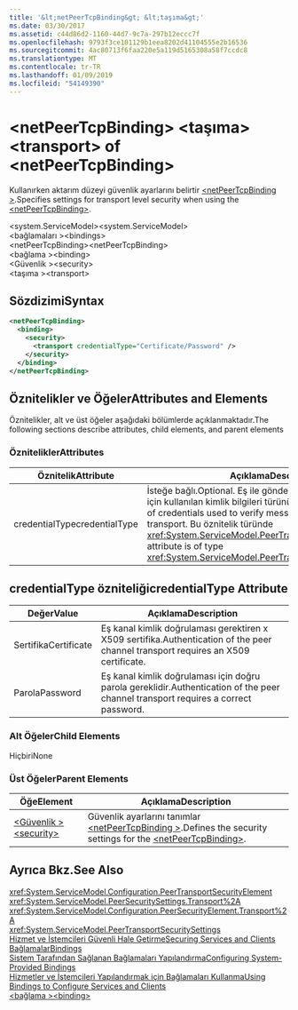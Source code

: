 ```yaml
---
title: '&lt;netPeerTcpBinding&gt; &lt;taşıma&gt;'
ms.date: 03/30/2017
ms.assetid: c44d86d2-1160-44d7-9c7a-297b12eccc7f
ms.openlocfilehash: 9793f3ce101129b1eea8202d41104555e2b16536
ms.sourcegitcommit: 4ac80713f6faa220e5a119d5165308a58f7ccdc8
ms.translationtype: MT
ms.contentlocale: tr-TR
ms.lasthandoff: 01/09/2019
ms.locfileid: "54149390"
---
```

# <a name="lttransportgt-of-ltnetpeertcpbindinggt"></a><span data-ttu-id="0a686-102">&lt;netPeerTcpBinding&gt; &lt;taşıma&gt;</span><span class="sxs-lookup"><span data-stu-id="0a686-102">&lt;transport&gt; of &lt;netPeerTcpBinding&gt;</span></span>
<span data-ttu-id="0a686-103">Kullanırken aktarım düzeyi güvenlik ayarlarını belirtir [ \<netPeerTcpBinding >](../../../../../docs/framework/configure-apps/file-schema/wcf/netpeertcpbinding.md).</span><span class="sxs-lookup"><span data-stu-id="0a686-103">Specifies settings for transport level security when using the [\<netPeerTcpBinding>](../../../../../docs/framework/configure-apps/file-schema/wcf/netpeertcpbinding.md).</span></span>  
  
 <span data-ttu-id="0a686-104">\<system.ServiceModel></span><span class="sxs-lookup"><span data-stu-id="0a686-104">\<system.ServiceModel></span></span>  
<span data-ttu-id="0a686-105">\<bağlamaları ></span><span class="sxs-lookup"><span data-stu-id="0a686-105">\<bindings></span></span>  
<span data-ttu-id="0a686-106">\<netPeerTcpBinding></span><span class="sxs-lookup"><span data-stu-id="0a686-106">\<netPeerTcpBinding></span></span>  
<span data-ttu-id="0a686-107">\<bağlama ></span><span class="sxs-lookup"><span data-stu-id="0a686-107">\<binding></span></span>  
<span data-ttu-id="0a686-108">\<Güvenlik ></span><span class="sxs-lookup"><span data-stu-id="0a686-108">\<security></span></span>  
<span data-ttu-id="0a686-109">\<taşıma ></span><span class="sxs-lookup"><span data-stu-id="0a686-109">\<transport></span></span>  
  
## <a name="syntax"></a><span data-ttu-id="0a686-110">Sözdizimi</span><span class="sxs-lookup"><span data-stu-id="0a686-110">Syntax</span></span>  
  
```xml  
<netPeerTcpBinding>
  <binding>
    <security>
      <transport credentialType="Certificate/Password" />
    </security>
  </binding>
</netPeerTcpBinding>
```  
  
## <a name="attributes-and-elements"></a><span data-ttu-id="0a686-111">Öznitelikler ve Öğeler</span><span class="sxs-lookup"><span data-stu-id="0a686-111">Attributes and Elements</span></span>  
 <span data-ttu-id="0a686-112">Öznitelikler, alt ve üst öğeler aşağıdaki bölümlerde açıklanmaktadır.</span><span class="sxs-lookup"><span data-stu-id="0a686-112">The following sections describe attributes, child elements, and parent elements</span></span>  
  
### <a name="attributes"></a><span data-ttu-id="0a686-113">Öznitelikler</span><span class="sxs-lookup"><span data-stu-id="0a686-113">Attributes</span></span>  
  
|<span data-ttu-id="0a686-114">Öznitelik</span><span class="sxs-lookup"><span data-stu-id="0a686-114">Attribute</span></span>|<span data-ttu-id="0a686-115">Açıklama</span><span class="sxs-lookup"><span data-stu-id="0a686-115">Description</span></span>|  
|---------------|-----------------|  
|<span data-ttu-id="0a686-116">credentialType</span><span class="sxs-lookup"><span data-stu-id="0a686-116">credentialType</span></span>|<span data-ttu-id="0a686-117">İsteğe bağlı.</span><span class="sxs-lookup"><span data-stu-id="0a686-117">Optional.</span></span> <span data-ttu-id="0a686-118">Eş ile gönderilen iletileri doğrulamak için kullanılan kimlik bilgileri türünü belirtir.</span><span class="sxs-lookup"><span data-stu-id="0a686-118">Specifies the type of credentials used to verify messages sent with the peer transport.</span></span> <span data-ttu-id="0a686-119">Bu öznitelik türünde <xref:System.ServiceModel.PeerTransportCredentialType>.</span><span class="sxs-lookup"><span data-stu-id="0a686-119">This attribute is of type <xref:System.ServiceModel.PeerTransportCredentialType>.</span></span>|  
  
## <a name="credentialtype-attribute"></a><span data-ttu-id="0a686-120">credentialType özniteliği</span><span class="sxs-lookup"><span data-stu-id="0a686-120">credentialType Attribute</span></span>  
  
|<span data-ttu-id="0a686-121">Değer</span><span class="sxs-lookup"><span data-stu-id="0a686-121">Value</span></span>|<span data-ttu-id="0a686-122">Açıklama</span><span class="sxs-lookup"><span data-stu-id="0a686-122">Description</span></span>|  
|-----------|-----------------|  
|<span data-ttu-id="0a686-123">Sertifika</span><span class="sxs-lookup"><span data-stu-id="0a686-123">Certificate</span></span>|<span data-ttu-id="0a686-124">Eş kanal kimlik doğrulaması gerektiren x X509 sertifika.</span><span class="sxs-lookup"><span data-stu-id="0a686-124">Authentication of the peer channel transport requires an X509 certificate.</span></span>|  
|<span data-ttu-id="0a686-125">Parola</span><span class="sxs-lookup"><span data-stu-id="0a686-125">Password</span></span>|<span data-ttu-id="0a686-126">Eş kanal kimlik doğrulaması için doğru parola gereklidir.</span><span class="sxs-lookup"><span data-stu-id="0a686-126">Authentication of the peer channel transport requires a correct password.</span></span>|  
  
### <a name="child-elements"></a><span data-ttu-id="0a686-127">Alt Öğeler</span><span class="sxs-lookup"><span data-stu-id="0a686-127">Child Elements</span></span>  
 <span data-ttu-id="0a686-128">Hiçbiri</span><span class="sxs-lookup"><span data-stu-id="0a686-128">None</span></span>  
  
### <a name="parent-elements"></a><span data-ttu-id="0a686-129">Üst Öğeler</span><span class="sxs-lookup"><span data-stu-id="0a686-129">Parent Elements</span></span>  
  
|<span data-ttu-id="0a686-130">Öğe</span><span class="sxs-lookup"><span data-stu-id="0a686-130">Element</span></span>|<span data-ttu-id="0a686-131">Açıklama</span><span class="sxs-lookup"><span data-stu-id="0a686-131">Description</span></span>|  
|-------------|-----------------|  
|[<span data-ttu-id="0a686-132">\<Güvenlik ></span><span class="sxs-lookup"><span data-stu-id="0a686-132">\<security></span></span>](../../../../../docs/framework/configure-apps/file-schema/wcf/security-of-netpeerbinding.md)|<span data-ttu-id="0a686-133">Güvenlik ayarlarını tanımlar [ \<netPeerTcpBinding >](../../../../../docs/framework/configure-apps/file-schema/wcf/netpeertcpbinding.md).</span><span class="sxs-lookup"><span data-stu-id="0a686-133">Defines the security settings for the [\<netPeerTcpBinding>](../../../../../docs/framework/configure-apps/file-schema/wcf/netpeertcpbinding.md).</span></span>|  
  
## <a name="see-also"></a><span data-ttu-id="0a686-134">Ayrıca Bkz.</span><span class="sxs-lookup"><span data-stu-id="0a686-134">See Also</span></span>  
 <xref:System.ServiceModel.Configuration.PeerTransportSecurityElement>  
 <xref:System.ServiceModel.PeerSecuritySettings.Transport%2A>  
 <xref:System.ServiceModel.Configuration.PeerSecurityElement.Transport%2A>  
 <xref:System.ServiceModel.PeerTransportSecuritySettings>  
 [<span data-ttu-id="0a686-135">Hizmet ve İstemcileri Güvenli Hale Getirme</span><span class="sxs-lookup"><span data-stu-id="0a686-135">Securing Services and Clients</span></span>](../../../../../docs/framework/wcf/feature-details/securing-services-and-clients.md)  
 [<span data-ttu-id="0a686-136">Bağlamalar</span><span class="sxs-lookup"><span data-stu-id="0a686-136">Bindings</span></span>](../../../../../docs/framework/wcf/bindings.md)  
 [<span data-ttu-id="0a686-137">Sistem Tarafından Sağlanan Bağlamaları Yapılandırma</span><span class="sxs-lookup"><span data-stu-id="0a686-137">Configuring System-Provided Bindings</span></span>](../../../../../docs/framework/wcf/feature-details/configuring-system-provided-bindings.md)  
 [<span data-ttu-id="0a686-138">Hizmetler ve İstemcileri Yapılandırmak için Bağlamaları Kullanma</span><span class="sxs-lookup"><span data-stu-id="0a686-138">Using Bindings to Configure Services and Clients</span></span>](../../../../../docs/framework/wcf/using-bindings-to-configure-services-and-clients.md)  
 [<span data-ttu-id="0a686-139">\<bağlama ></span><span class="sxs-lookup"><span data-stu-id="0a686-139">\<binding></span></span>](../../../../../docs/framework/misc/binding.md)
